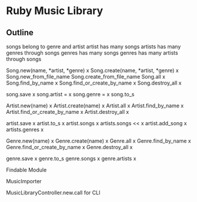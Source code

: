 # Ruby Music Library

## Outline

songs belong to genre and artist
artist has many songs
artists has many genres through songs
genres has many songs
genres has many artists through songs

Song.new(name, *artist, *genre) x
Song.create(name, *artist, *genre) x
Song.new_from_file_name
Song.create_from_file_name
Song.all x
Song.find_by_name x
Song.find_or_create_by_name x
Song.destroy_all x

song.save x
song.artist = x
song.genre = x
song.to_s

Artist.new(name) x
Artist.create(name) x
Artist.all x
Artist.find_by_name x
Artist.find_or_create_by_name x
Artist.destroy_all x

artist.save x
artist.to_s x
artist.songs x
artists.songs << x
artist.add_song x
artists.genres x

Genre.new(name) x
Genre.create(name) x
Genre.all x
Genre.find_by_name x
Genre.find_or_create_by_name x
Genre.destroy_all x

genre.save x
genre.to_s
genre.songs x
genre.artists x

Findable Module

MusicImporter

MusicLibraryController.new.call for CLI
